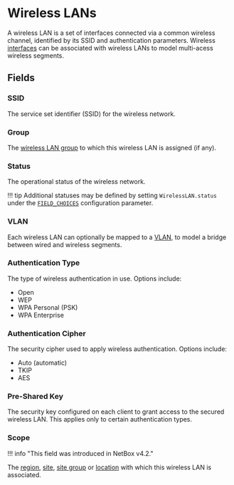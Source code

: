 # Wireless LANs

A wireless LAN is a set of interfaces connected via a common wireless channel, identified by its SSID and authentication parameters. Wireless [interfaces](../dcim/interface.md) can be associated with wireless LANs to model multi-acess wireless segments.

## Fields

### SSID

The service set identifier (SSID) for the wireless network.

### Group

The [wireless LAN group](./wirelesslangroup.md) to which this wireless LAN is assigned (if any).

### Status

The operational status of the wireless network.

!!! tip
    Additional statuses may be defined by setting `WirelessLAN.status` under the [`FIELD_CHOICES`](../../configuration/data-validation.md#field_choices) configuration parameter.

### VLAN

Each wireless LAN can optionally be mapped to a [VLAN](../ipam/vlan.md), to model a bridge between wired and wireless segments.

### Authentication Type

The type of wireless authentication in use. Options include:

* Open
* WEP
* WPA Personal (PSK)
* WPA Enterprise

### Authentication Cipher

The security cipher used to apply wireless authentication. Options include:

* Auto (automatic)
* TKIP
* AES

### Pre-Shared Key

The security key configured on each client to grant access to the secured wireless LAN. This applies only to certain authentication types.

### Scope

!!! info "This field was introduced in NetBox v4.2."

The [region](../dcim/region.md), [site](../dcim/site.md), [site group](../dcim/sitegroup.md) or [location](../dcim/location.md) with which this wireless LAN is associated.
